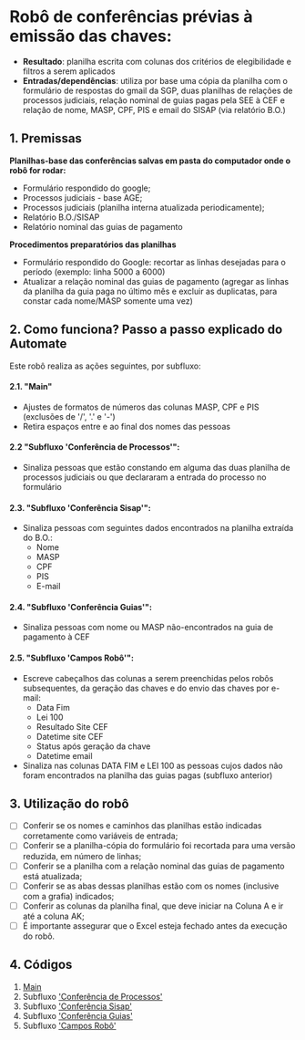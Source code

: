 # Robô de conferências prévias à emissão das chaves: 

 - **Resultado**: planilha escrita com colunas dos critérios de elegibilidade e filtros a serem aplicados
 - **Entradas/dependências**: utiliza por base uma cópia da planilha com o formulário de respostas do gmail da SGP, duas planilhas de relações de processos judiciais, relação nominal de guias pagas pela SEE à CEF e relação de nome, MASP, CPF, PIS e email do SISAP (via relatório B.O.)

## 1. Premissas
**Planilhas-base das conferências salvas em pasta do computador onde o robô for rodar:** 
- Formulário respondido do google;
- Processos judiciais - base AGE;
- Processos judiciais (planilha interna atualizada periodicamente); 
- Relatório B.O./SISAP
- Relatório nominal das guias de pagamento

**Procedimentos preparatórios das planilhas**
- Formulário respondido do Google: recortar as linhas desejadas para o período (exemplo: linha 5000 a 6000)
- Atualizar a relação nominal das guias de pagamento (agregar as linhas da planilha da guia paga no último mês e excluir as duplicatas, para constar cada nome/MASP somente uma vez)

## 2. Como funciona? Passo a passo explicado do Automate
Este robô realiza as ações seguintes, por subfluxo:  

#### 2.1. **"Main"**
- Ajustes de formatos de números das colunas MASP, CPF e PIS (exclusões de '/', '.' e '-')
- Retira espaços entre e ao final dos nomes das pessoas 

#### 2.2 **"Subfluxo 'Conferência de Processos'":**
- Sinaliza pessoas que estão constando em alguma das duas planilha de processos judiciais ou que declararam a entrada do processo no formulário 

#### 2.3. **"Subfluxo 'Conferência Sisap'":**
- Sinaliza pessoas com seguintes dados encontrados na planilha extraída do B.O.:
  - Nome
  - MASP
  - CPF
  - PIS
  - E-mail
    
#### 2.4. **"Subfluxo 'Conferência Guias'":**
- Sinaliza pessoas com nome ou MASP não-encontrados na guia de pagamento à CEF

#### 2.5. **"Subfluxo 'Campos Robô'":**
- Escreve cabeçalhos das colunas a serem preenchidas pelos robôs subsequentes, da geração das chaves e do envio das chaves por e-mail:
  - Data Fim
  - Lei 100
  - Resultado Site CEF
  - Datetime site CEF
  - Status após geração da chave
  - Datetime email
- Sinaliza nas colunas DATA FIM e LEI 100 as pessoas cujos dados não foram encontrados na planilha das guias pagas (subfluxo anterior)

## 3. Utilização do robô

- [ ] Conferir se os nomes e caminhos das planilhas estão indicadas corretamente como variáveis de entrada;
- [ ] Conferir se a planilha-cópia do formulário foi recortada para uma versão reduzida, em número de linhas;
- [ ] Conferir se a planilha com a relação nominal das guias de pagamento está atualizada;
- [ ] Conferir se as abas dessas planilhas estão com os nomes (inclusive com a grafia) indicados;
- [ ] Conferir as colunas da planilha final, que deve iniciar na Coluna A e ir até a coluna AK; 
- [ ] É importante assegurar que o Excel esteja fechado antes da execução do robô. 

## 4. Códigos

1. [Main](https://raw.githubusercontent.com/automatiza-mg/biblioteca-de-robos/refs/heads/main/robos/see/see-conferencia-main.txt)
2. Subfluxo ['Conferência de Processos'](https://raw.githubusercontent.com/automatiza-mg/biblioteca-de-robos/refs/heads/main/robos/see/see-conferencia-processos.txt)
3. Subfluxo ['Conferência Sisap'](https://raw.githubusercontent.com/automatiza-mg/biblioteca-de-robos/refs/heads/main/robos/see/see-conferencia-sisap.txt)
4. Subfluxo ['Conferência Guias'](https://raw.githubusercontent.com/automatiza-mg/biblioteca-de-robos/refs/heads/main/robos/see/see-conferencia-guias.txt)
5. Subfluxo ['Campos Robô'](https://raw.githubusercontent.com/automatiza-mg/biblioteca-de-robos/refs/heads/main/robos/see/see-conferencia-campos_robo.txt)  

